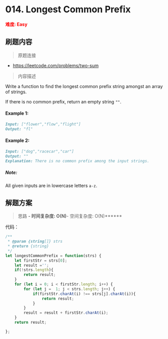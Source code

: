 # 014. Longest Common Prefix

**<font color=red>难度: Easy</font>**

## 刷题内容

> 原题连接

* https://leetcode.com/problems/two-sum

> 内容描述

Write a function to find the longest common prefix string amongst an array of strings.

If there is no common prefix, return an empty string `""`.

#### Example 1:
```markdown
Input: ["flower","flow","flight"]
Output: "fl"
```

#### Example 2:
```markdown
Input: ["dog","racecar","car"]
Output: ""
Explanation: There is no common prefix among the input strings.
```

##### Note:
All given inputs are in lowercase letters `a-z`.

## 解题方案

> 思路 
******- 时间复杂度: O(N)******- 空间复杂度: O(N)******


代码：

```javascript
/**
 * @param {string[]} strs
 * @return {string}
 */
let longestCommonPrefix = function(strs) {
    let firstStr = strs[0];
    let result ='';
    if(!strs.length){
        return result;
    }
    for (let i = 0; i < firstStr.length; i++) {
        for (let j =  1; j < strs.length; j++) {
            if(firstStr.charAt(i) !== strs[j].charAt(i)){
                return result;
            }
        }
        result = result + firstStr.charAt(i);
    }
    return result;

};
```

